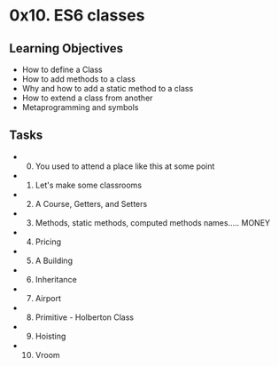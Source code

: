 # 0x10. ES6 classes

## Learning Objectives


* How to define a Class
* How to add methods to a class
* Why and how to add a static method to a class
* How to extend a class from another
* Metaprogramming and symbols

## Tasks

* 0. You used to attend a place like this at some point
* 1. Let's make some classrooms
* 2. A Course, Getters, and Setters 
* 3. Methods, static methods, computed methods names..... MONEY
* 4. Pricing 
* 5. A Building 
* 6. Inheritance 
* 7. Airport 
* 8. Primitive - Holberton Class 
* 9. Hoisting
* 10. Vroom 
